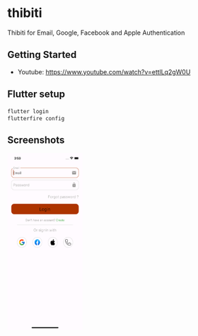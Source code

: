 # thibiti

Thibiti for Email, Google, Facebook and Apple Authentication

## Getting Started

- Youtube: https://www.youtube.com/watch?v=ettlLq2gW0U

## Flutter setup
```
flutter login
flutterfire config
```

## Screenshots
<img src="assets/login.png" width="170" height="400"/>
